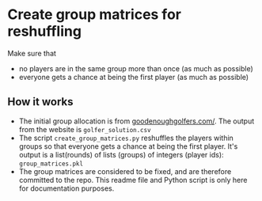 # Create group matrices for reshuffling

Make sure that

 - no players are in the same group more than once (as much as possible)
 - everyone gets a chance at being the first player (as much as possible)

## How it works

 - The initial group allocation is from [goodenoughgolfers.com/](https://goodenoughgolfers.com/). The output from the website is `golfer_solution.csv`
 - The script `create_group_matrices.py` reshuffles the players within groups so that everyone gets a chance at being the first player. It's output is a list(rounds) of lists (groups) of integers (player ids): `group_matrices.pkl`
 - The group matrices are considered to be fixed, and are therefore committed to the repo. This readme file and Python script is only here for documentation purposes.
